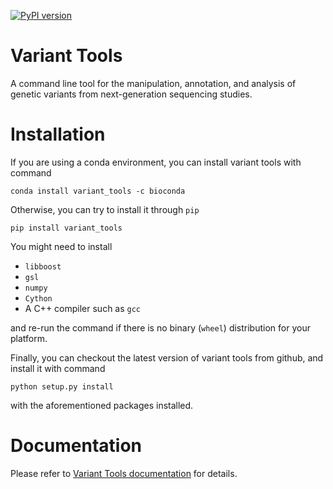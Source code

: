 [![PyPI version](https://badge.fury.io/py/variant-tools.svg)](https://badge.fury.io/py/variant-tools)

# Variant Tools

A command line tool for the manipulation, annotation, and analysis of genetic variants
from next-generation sequencing studies. 

# Installation

If you are using a conda environment, you can install variant tools with command

```
conda install variant_tools -c bioconda
```

Otherwise, you can try to install it through `pip`

```
pip install variant_tools
```

You might need to install

* `libboost`
* `gsl`
* `numpy`
* `Cython`
* A C++ compiler such as `gcc`

and re-run the command if there is no binary (`wheel`) distribution for your platform.

Finally, you can checkout the latest version of variant tools from github, and install it with command

```
python setup.py install
```
with the aforementioned packages installed.

# Documentation

Please refer to [Variant Tools documentation](https://vatlab.github.io/vat-docs/) for details.
